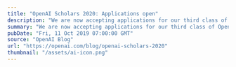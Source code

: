 ```yaml
---
title: "OpenAI Scholars 2020: Applications open"
description: "We are now accepting applications for our third class of OpenAI Scholars."
summary: "We are now accepting applications for our third class of OpenAI Scholars."
pubDate: "Fri, 11 Oct 2019 07:00:00 GMT"
source: "OpenAI Blog"
url: "https://openai.com/blog/openai-scholars-2020"
thumbnail: "/assets/ai-icon.png"
---
```


